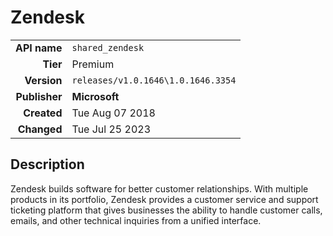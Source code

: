 # Zendesk
| | |
|-:|-|
|**API name**|`shared_zendesk`|
|**Tier**|Premium|
|**Version**|`releases/v1.0.1646\1.0.1646.3354`|
|**Publisher**|**Microsoft**|
|**Created**|Tue Aug 07 2018|
|**Changed**|Tue Jul 25 2023|

## Description
Zendesk builds software for better customer relationships. With multiple products in its portfolio, Zendesk provides a customer service and support ticketing platform that gives businesses the ability to handle customer calls, emails, and other technical inquiries from a unified interface.

